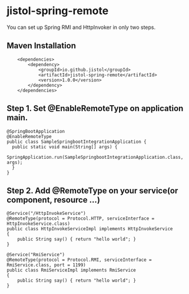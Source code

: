 # jistol-spring-remote

You can set up Spring RMI and HttpInvoker in only two steps.

Maven Installation
----

        <dependencies>
		    <dependency>
			    <groupId>io.github.jistol</groupId>
			    <artifactId>jistol-spring-remote</artifactId>
			    <version>1.0.0</version>
		    </dependency>
	    </dependencies>


Step 1. Set @EnableRemoteType on application main.
----

    @SpringBootApplication
    @EnableRemoteType
    public class SampleSpringbootIntegrationApplication {
      public static void main(String[] args) {
        SpringApplication.run(SampleSpringbootIntegrationApplication.class, args);
      }
    }


Step 2. Add @RemoteType on your service(or component, resource ...)
----

    @Service("/HttpInvokeService")
    @RemoteType(protocol = Protocol.HTTP, serviceInterface = HttpInvokeService.class)
    public class HttpInvokeServiceImpl implements HttpInvokeService
    {
        public String say() { return "hello world"; }
    }

    @Service("RmiService")
    @RemoteType(protocol = Protocol.RMI, serviceInterface = RmiService.class, port = 1199)
    public class RmiServiceImpl implements RmiService
    {
        public String say() { return "hello world"; }
    }
